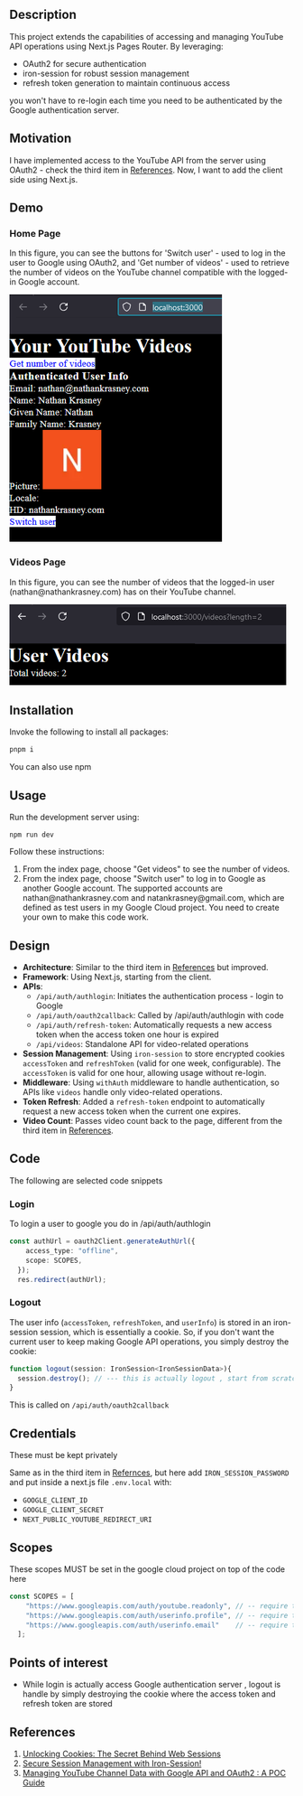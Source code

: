 <h2>Description</h2>
  <p>
    This project extends the capabilities of accessing and managing YouTube API operations using Next.js Pages Router. By leveraging:
    <ul>
      <li>OAuth2 for secure authentication</li>
      <li>iron-session for robust session management</li>
      <li>refresh token generation to maintain continuous access</li>
    </ul>
    you won't have to re-login each time you need to be authenticated by the Google authentication server.
  </p>

<h2>Motivation</h2>
  <p>
    I have implemented access to the YouTube API from the server using OAuth2 - check the third item in <a href='#references'>References</a>. Now, I want to add the client side using Next.js.
  </p>

<h2>Demo</h2>
  <h3>Home Page</h3>
  <p>
    In this figure, you can see the buttons for 'Switch user' - used to log in the user to Google using OAuth2, and 'Get number of videos' - used to retrieve the number of videos on the YouTube channel compatible with the logged-in Google account.
  </p>
  <img src="./figs/main-page.png" alt="Home Page">

  <h3>Videos Page</h3>
  <p>
    In this figure, you can see the number of videos that the logged-in user (nathan@nathankrasney.com) has on their YouTube channel.
  </p>
  <img src="./figs/videos-page.png" alt="Videos Page">

<h2>Installation</h2>
Invoke the following to install all packages:

```bash
pnpm i 
```
You can also use npm

<h2>Usage</h2>
  <p>
    Run the development server using:
    <pre><code>npm run dev</code></pre>
    Follow these instructions:
    <ol>
      <li>From the index page, choose "Get videos" to see the number of videos.</li>
      <li>From the index page, choose "Switch user" to log in to Google as another Google account. The supported accounts are nathan@nathankrasney.com and natankrasney@gmail.com, which are defined as test users in my Google Cloud project. You need to create your own to make this code work.</li>
    </ol>
  </p>

<h2>Design</h2>
  <ul>
    <li><strong>Architecture</strong>: Similar to the third item in <a href='#references'>References</a> but improved.</li>
    <li><strong>Framework</strong>: Using Next.js, starting from the client.</li>
    <li><strong>APIs</strong>:
      <ul>
        <li><code>/api/auth/authlogin</code>: Initiates the authentication process - login to Google</li>
        <li><code>/api/auth/oauth2callback</code>: Called by /api/auth/authlogin with code </li>
        <li><code>/api/auth/refresh-token</code>: Automatically requests a new access token when the access token one hour is expired </li>
        <li><code>/api/videos</code>: Standalone API for video-related operations</li>
      </ul>
    </li>
    <li><strong>Session Management</strong>: Using <code>iron-session</code> to store encrypted cookies <code>accessToken</code> and <code>refreshToken</code> (valid for one week, configurable). The <code>accessToken</code> is valid for one hour, allowing usage without re-login.</li>
    <li><strong>Middleware</strong>: Using <code>withAuth</code> middleware to handle authentication, so APIs like <code>videos</code> handle only video-related operations.</li>
    <li><strong>Token Refresh</strong>: Added a <code>refresh-token</code> endpoint to automatically request a new access token when the current one expires.</li>
    <li><strong>Video Count</strong>: Passes video count back to the page, different from the third item in <a href='#references'>References</a>.</li>
  </ul>

<h2>Code</h2>
The following are selected code snippets

<h3>Login</h3>
To login a user to google you do in /api/auth/authlogin

```ts
const authUrl = oauth2Client.generateAuthUrl({
    access_type: "offline",
    scope: SCOPES,
  });
  res.redirect(authUrl);
```

<h3>Logout</h3>
  <p>The user info (<code>accessToken</code>, <code>refreshToken</code>, and <code>userInfo</code>) is stored in an iron-session session, which is essentially a cookie. So, if you don't want the current user to keep making Google API operations, you simply destroy the cookie:</p>


```ts
function logout(session: IronSession<IronSessionData>){
  session.destroy(); // --- this is actually logout , start from scratch
}
```
This is called on <code>/api/auth/oauth2callback</code>


<h2>Credentials</h2>
    These must be kept privately
    <p>Same as in the third item in <a href='#references'>Refernces</a>, but here add <code>IRON_SESSION_PASSWORD</code> and put inside a next.js file <code>.env.local</code> with:</p>
    <ul>
        <li><code>GOOGLE_CLIENT_ID</code></li>
        <li><code>GOOGLE_CLIENT_SECRET</code></li>
        <li><code>NEXT_PUBLIC_YOUTUBE_REDIRECT_URI</code></li>
    </ul>


<h2>Scopes</h2>
These scopes MUST be set in the google cloud project on top of the code here

```ts
const SCOPES = [
    "https://www.googleapis.com/auth/youtube.readonly", // -- require to get video list
    "https://www.googleapis.com/auth/userinfo.profile", // -- require to get user profile
    "https://www.googleapis.com/auth/userinfo.email"    // -- require to get user email
  ];
```

<h2>Points of interest</h2>
<ul>
<li>While login is actually access Google authentication server , logout is handle by simply destroying the cookie where the access token and refresh token are stored</li>
</ul>


<h2 id='references'>References</h2>
<ol>
<li><a href = 'https://youtu.be/FeWPqNC18ho?si=uKvrel6E0dYXoeAq'>Unlocking Cookies: The Secret Behind Web Sessions  </a></li>
<li><a href = 'https://www.youtube.com/watch?v=xuQJMZBb4AM'>  Secure Session Management with Iron-Session!  </a></li>
<li><a href='https://youtu.be/xrvYzZe_YC4'>Managing YouTube Channel Data with Google API and OAuth2 : A POC Guide</a></li>
</ol>